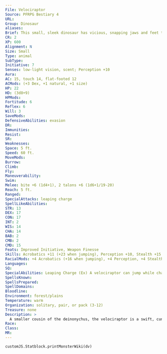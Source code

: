 ```yaml
---
File: Velociraptor
Source: PFRPG Bestiary 4
URL: 
Group: Dinosaur
aliases: 
Brief: This small, sleek dinosaur has vicious, snapping jaws and feet that end in large talons for gutting prey.
CR: 2
XP: 600
Alignment: N
Size: Small
Type: animal
SubType: 
Initiative: 7
Senses: low-light vision, scent; Perception +10
Aura: 
AC: 15, touch 14, flat-footed 12
ACMods: (+3 Dex, +1 natural, +1 size)
HP: 22
HD: (3d8+9)
HPMods: 
Fortitude: 6
Reflex: 6
Will: 3
SaveMods: 
DefensiveAbilities: evasion
DR: 
Immunities: 
Resist: 
SR: 
Weaknesses: 
Space: 5 ft.
Speed: 60 ft.
MoveMods: 
Burrow: 
Climb: 
Fly: 
Maneuverability: 
Swim: 
Melee: bite +6 (1d4+1), 2 talons +6 (1d6+1/19-20)
Reach: 5 ft.
Ranged: 
SpecialAttacks: leaping charge
SpellLikeAbilities: 
STR: 13
DEX: 17
CON: 17
INT: 2
WIS: 14
CHA: 14
BAB: 2
CMB: 2
CMD: 15
Feats: Improved Initiative, Weapon Finesse
Skills: Acrobatics +11 (+23 when jumping), Perception +10, Stealth +15
RacialMods: +4 Acrobatics (+16 when jumping), +4 Perception, +4 Stealth
Languages: 
SQ: 
SpecialAbilities: Leaping Charge (Ex) A velociraptor can jump while charging, allowing it to ignore difficult terrain when it charges. When a velociraptor makes a charge in this way, it deals double damage with its talons.
SpellsKnown: 
SpellsPrepared: 
SpellDomains: 
Bloodline: 
Environment: forest/plains
Temperature: warm
Organization: solitary, pair, or pack (3-12)
Treasure: none
Description: >
  A smaller cousin of the deinonychus, the velociraptor is a swift, cunning pack hunter. It has no fear of Medium or even Large creatures. Its leaping charge attack grants it a significant advantage against foes in thick underbrush. A velociraptor is around 1-1/2 feet tall and 7 feet long, and weighs 35 pounds.  Velociraptor Companions  Starting Statistics: Size Small; Speed 60 ft.; AC +1 natural armor; Attack 2 talons (1d6), bite (1d4); Ability Scores Str 11, Dex 17, Con 17, Int 2, Wis 12, Cha 14; Special Qualities low-light vision, scent.  7th-Level Advancement: Size Medium; AC +2 natural armor; Attack 2 talons (1d8), bite (1d6), 2 claws (1d4) Ability Scores Str +4, Dex -2, Con +2; Special Attacks pounce (see the Pathfinder RPG Bestiary).
Race: 
Class: 
MR: 
---
```

```dataviewjs
customJS.Statblock.printMonsterWiki(dv)
```
